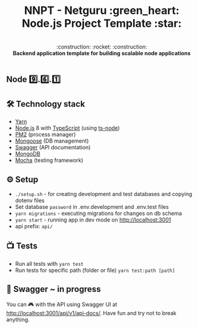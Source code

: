 <h1 align="center">
  NNPT - Netguru :green_heart: Node.js Project Template :star:
</h1>

<br />
<div align="center">
  :construction: :rocket: :construction:
</div>
<div align="center">
  <strong>Backend application template for building scalable node applications</strong>
</div>
<br />

## Node :nine:.:six:.:one:

## 🛠 Technology stack
- [Yarn](https://yarnpkg.com)
- [Node.js](https://nodejs.org/en/) 8 with [TypeScript](https://typescriptlang.org) (using [ts-node](https://github.com/TypeStrong/ts-node))
- [PM2](https://github.com/Unitech/pm2) (process manager)
- [Mongoose](http://mongoosejs.com/) (DB management)
- [Swagger](https://swagger.io) (API documentation)
- [MongoDB](https://www.mongodb.com/)
- [Mocha](https://mochajs.org/) (testing framework)

## ⚙️ Setup
- `./setup.sh` - for creating development and test databases and copying dotenv files
- Set database `password` in .env.development and .env.test files
- `yarn migrations` - executing migrations for changes on db schema
- `yarn start` - running app in dev mode on [http://localhost:3001](http://localhost:3001)
- api prefix: `api/`


## :tv: Tests
- Run all tests with `yarn test`
- Run tests for specific path (folder or file) `yarn test:path [path]`

## 🎾 Swagger ~ in progress
You can 🎮 with the API using Swagger UI at [http://localhost:3001/api/v1/api-docs/](http://localhost:3001/api/v1/api-docs/). Have fun and try not to break anything.
